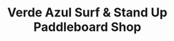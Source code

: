 ---
title: "Verde Azul Surf & Stand Up Paddleboard Shop"
url: /aguadilla/verde-azul-surf-und-stand-up-paddleboard-shop/
shop: Kleidung
---